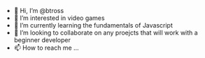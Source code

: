 - 👋 Hi, I’m @btross
- 👀 I’m interested in video games 
- 🌱 I’m currently learning the fundamentals of Javascript
- 💞️ I’m looking to collaborate on any proejcts that will work with a beginner developer
- 📫 How to reach me ...

<!---
btross/btross is a ✨ special ✨ repository because its `README.md` (this file) appears on your GitHub profile.
You can click the Preview link to take a look at your changes.
--->
